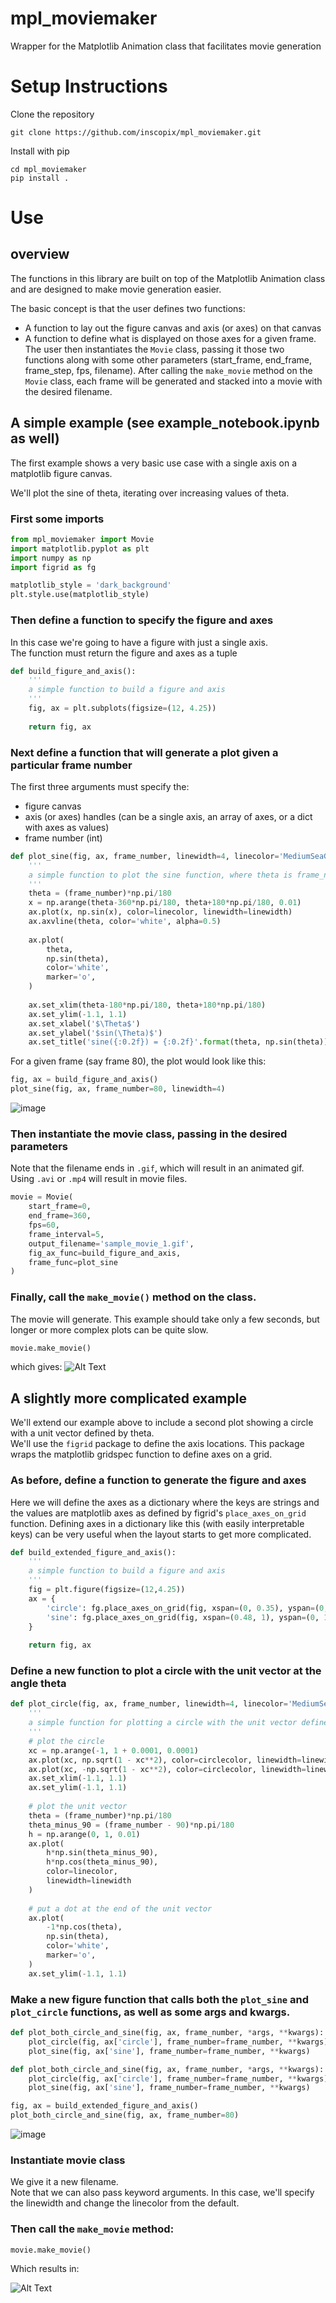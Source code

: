 # mpl_moviemaker
Wrapper for the Matplotlib Animation class that facilitates movie generation

# Setup Instructions
Clone the repository
```
git clone https://github.com/inscopix/mpl_moviemaker.git
```

Install with pip
```
cd mpl_moviemaker
pip install .
```

# Use
## overview
The functions in this library are built on top of the Matplotlib Animation class and are designed to make movie generation easier.  

The basic concept is that the user defines two functions:
* A function to lay out the figure canvas and axis (or axes) on that canvas
* A function to define what is displayed on those axes for a given frame.
The user then instantiates the `Movie` class, passing it those two functions along with some other parameters (start_frame, end_frame, frame_step, fps, filename). After calling the `make_movie` method on the `Movie` class, each frame will be generated and stacked into a movie with the desired filename.

## A simple example (see example_notebook.ipynb as well)
The first example shows a very basic use case with a single axis on a matplotlib figure canvas.  

We'll plot the sine of theta, iterating over increasing values of theta.

### First some imports
```python
from mpl_moviemaker import Movie
import matplotlib.pyplot as plt
import numpy as np
import figrid as fg

matplotlib_style = 'dark_background'
plt.style.use(matplotlib_style)
```

### Then define a function to specify the figure and axes
In this case we're going to have a figure with just a single axis.   
The function must return the figure and axes as a tuple
```python
def build_figure_and_axis():
    '''
    a simple function to build a figure and axis
    '''
    fig, ax = plt.subplots(figsize=(12, 4.25))
    
    return fig, ax
```

### Next define a function that will generate a plot given a particular frame number
The first three arguments must specify the:
* figure canvas
* axis (or axes) handles (can be a single axis, an array of axes, or a dict with axes as values)
* frame number (int)  

```python
def plot_sine(fig, ax, frame_number, linewidth=4, linecolor='MediumSeaGreen'):
    '''
    a simple function to plot the sine function, where theta is frame_number*pi/180
    '''
    theta = (frame_number)*np.pi/180
    x = np.arange(theta-360*np.pi/180, theta+180*np.pi/180, 0.01)
    ax.plot(x, np.sin(x), color=linecolor, linewidth=linewidth)
    ax.axvline(theta, color='white', alpha=0.5)
    
    ax.plot(
        theta,
        np.sin(theta),
        color='white',
        marker='o',
    )
    
    ax.set_xlim(theta-180*np.pi/180, theta+180*np.pi/180)
    ax.set_ylim(-1.1, 1.1)
    ax.set_xlabel('$\Theta$')
    ax.set_ylabel('$sin(\Theta)$')
    ax.set_title('sine({:0.2f}) = {:0.2f}'.format(theta, np.sin(theta)),rotation=0, ha='center', va='top')
```
For a given frame (say frame 80), the plot would look like this:
```python
fig, ax = build_figure_and_axis()
plot_sine(fig, ax, frame_number=80, linewidth=4)
```

![image](https://user-images.githubusercontent.com/19944442/142292362-cfcb75c2-7541-4bb1-930e-8a1abc9529ce.png)


### Then instantiate the movie class, passing in the desired parameters
Note that the filename ends in `.gif`, which will result in an animated gif. Using `.avi` or `.mp4` will result in movie files.
```python
movie = Movie(
    start_frame=0,
    end_frame=360,
    fps=60,
    frame_interval=5,
    output_filename='sample_movie_1.gif',
    fig_ax_func=build_figure_and_axis,
    frame_func=plot_sine
)
```
### Finally, call the `make_movie()` method on the class.
The movie will generate. This example should take only a few seconds, but longer or more complex plots can be quite slow.
```python
movie.make_movie()
```
which gives:
![Alt Text](https://github.com/inscopix/mpl_moviemaker/blob/main/sample_movie_1.gif)


## A slightly more complicated example
We'll extend our example above to include a second plot showing a circle with a unit vector defined by theta.  
We'll use the `figrid` package to define the axis locations. This package wraps the matplotlib gridspec function to define axes on a grid.

### As before, define a function to generate the figure and axes
Here we will define the axes as a dictionary where the keys are strings and the values are matplotlib axes as defined by figrid's `place_axes_on_grid` function. Defining axes in a dictionary like this (with easily interpretable keys) can be very useful when the layout starts to get more complicated.

```python
def build_extended_figure_and_axis():
    '''
    a simple function to build a figure and axis
    '''
    fig = plt.figure(figsize=(12,4.25))
    ax = {
        'circle': fg.place_axes_on_grid(fig, xspan=(0, 0.35), yspan=(0, 1)),
        'sine': fg.place_axes_on_grid(fig, xspan=(0.48, 1), yspan=(0, 1))
    }
    
    return fig, ax
```

### Define a new function to plot a circle with the unit vector at the angle theta
```python
def plot_circle(fig, ax, frame_number, linewidth=4, linecolor='MediumSeaGreen', circlecolor='OrangeRed'):
    '''
    a simple function for plotting a circle with the unit vector defined by the frame number
    '''
    # plot the circle
    xc = np.arange(-1, 1 + 0.0001, 0.0001)
    ax.plot(xc, np.sqrt(1 - xc**2), color=circlecolor, linewidth=linewidth)
    ax.plot(xc, -np.sqrt(1 - xc**2), color=circlecolor, linewidth=linewidth)
    ax.set_xlim(-1.1, 1.1)
    ax.set_ylim(-1.1, 1.1)
    
    # plot the unit vector
    theta = (frame_number)*np.pi/180
    theta_minus_90 = (frame_number - 90)*np.pi/180
    h = np.arange(0, 1, 0.01)
    ax.plot(
        h*np.sin(theta_minus_90),
        h*np.cos(theta_minus_90),
        color=linecolor, 
        linewidth=linewidth
    )
    
    # put a dot at the end of the unit vector
    ax.plot(
        -1*np.cos(theta),
        np.sin(theta),
        color='white',
        marker='o',
    )
    ax.set_ylim(-1.1, 1.1)
```

### Make a new figure function that calls both the `plot_sine` and `plot_circle` functions, as well as some args and kwargs.
```python
def plot_both_circle_and_sine(fig, ax, frame_number, *args, **kwargs):
    plot_circle(fig, ax['circle'], frame_number=frame_number, **kwargs)
    plot_sine(fig, ax['sine'], frame_number=frame_number, **kwargs)

def plot_both_circle_and_sine(fig, ax, frame_number, *args, **kwargs):
    plot_circle(fig, ax['circle'], frame_number=frame_number, **kwargs)
    plot_sine(fig, ax['sine'], frame_number=frame_number, **kwargs)

fig, ax = build_extended_figure_and_axis()
plot_both_circle_and_sine(fig, ax, frame_number=80)
```
![image](https://user-images.githubusercontent.com/19944442/142292206-c4c6e992-5a67-45c5-a67f-97ea852115a5.png)

### Instantiate movie class
We give it a new filename.  
Note that we can also pass keyword arguments. In this case, we'll specify the linewidth and change the linecolor from the default.

### Then call the `make_movie` method:
```python
movie.make_movie()
```
Which results in:

![Alt Text](https://github.com/inscopix/mpl_moviemaker/blob/main/sample_movie_2.gif)
